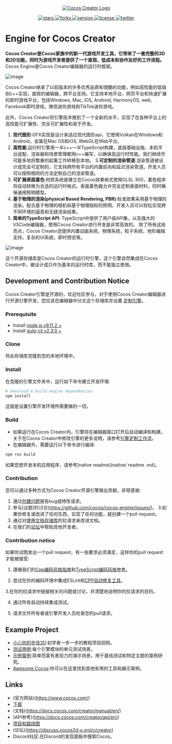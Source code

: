 <p align="center">
    <a href="https://www.cocos.com/">
        <img src="https://user-images.githubusercontent.com/1503156/112012067-d5cdf580-8b63-11eb-819a-1c32cf253b25.png"
             alt="Cocos Creator Logo">
    </a>
</p>
<p align="center">
    <a href="https://github.com/cocos/cocos-engine/stargazers">
        <img src="https://img.shields.io/github/stars/cocos/cocos-engine.svg?style=flat-square&colorB=4183c4"
             alt="stars">
    </a>
    <a href="https://github.com/cocos-creator/engine/network">
        <img src="https://img.shields.io/github/forks/cocos/cocos-engine.svg?style=flat-square&colorB=4183c4"
             alt="forks">
    </a>
    <a href="https://github.com/cocos-creator/engine/releases">
        <img src="https://img.shields.io/github/tag/cocos/cocos-engine.svg?label=version&style=flat-square&colorB=4183c4"
             alt="version">
    </a>
    <a href="./licenses/LICENSE">
        <img src="https://img.shields.io/badge/license-MIT-blue.svg?style=flat-square&colorB=4183c4"
             alt="license">
    </a>
    <a href="https://twitter.com/CocosEngine">
        <img src="https://img.shields.io/twitter/follow/CocosEngine.svg?logo=twitter&label=follow&style=flat-square&colorB=4183c4"
             alt="twitter">
    </a>
</p>

# Engine for Cocos Creator

**Cocos Creator是Cocos家族中的新一代游戏开发工具，它带来了一套完整的3D和2D功能，同时为游戏开发者提供了一个直观、低成本和协作友好的工作流程。** Cocos Engine是Cocos Creator编辑器的运行时框架。

![image](https://www.cocos.com/wp-content/uploads/2022/08/13f41f1c975e8255fdc06f59597b9546-7.png)

Cocos Creator继承了以前版本的许多优秀品质和很酷的功能，例如高性能的低级别c++实现，直观的编辑器，跨平台支持。它支持本地平台，网页平台和快速扩展的即时游戏平台，包括Windows, Mac, iOS, Android, HarmonyOS, web, Facebook即时游戏，微信迷你游戏和TikTok迷你游戏。

此外，Cocos Creator将引擎技术推到了一个全新的水平，实现了在各种平台上的高性能可扩展性、完全可扩展性和易于开发。

1. **现代图形**:GFX实现是设计来适应现代图形api，它使用Vulkan在Windows和Android，金属在Mac OS和iOS, WebGL在Web平台。
2. **高性能**:运行时引擎用一半c++一半TypeScript构建，底层基础设施、本机平台适配、渲染器和场景管理都用c++编写，以确保高运行时性能。我们继续尽可能多地将繁重的起重工作转移到本地。
3.**可定制的渲染管道**:渲染管道被设计成完全可定制的，它支持跨所有平台的内置前向和延迟渲染管道。开发人员可以按照相同的方法定制自己的渲染管道。
4. **可扩展表面着色**:材质系统是建立在Cocos效果格式使用GLSL 300，着色程序将自动转换为合适的运行时格式。表面着色器允许完全定制表面材料，同时确保通用照明模型。
5. **基于物理的渲染(physical Based Rendering, PBR)**:标准效果采用基于物理的渲染，配合基于物理的相机和基于物理指标的照明，开发人员可以轻松实现跨不同环境的逼真和无缝渲染结果。
6. **简单的TypeScript API**: TypeScript中提供了用户级API集，以及强大的VSCode编辑器，使用Cocos Creator进行开发是非常高效的。
除了所有这些亮点，Cocos Creator还提供内置动画系统，物理系统，粒子系统，地形编辑支持，复杂的UI系统，即时预览等。

![image](https://user-images.githubusercontent.com/1503156/111037166-f27c7600-845d-11eb-988f-4c2c8b5c7321.png)

这个开源存储库是Cocos Creator的运行时引擎，这个引擎自然集成在Cocos Creator中，被设计成只作为基本的运行时库，而不能独立使用。

## Development and Contribution Notice

Cocos Creator引擎是开源的，欢迎社区参与，对于使用Cocos Creator编辑器进行开源引擎开发，您应该在编辑器中分叉这个存储库并设置
[定制引擎](https://docs.cocos.com/creator/manual/en/advanced-topics/engine-customization.html)。

### Prerequisite

- Install [node.js v9.11.2 +](https://nodejs.org/)
- Install [gulp-cli v2.3.0 +](https://github.com/gulpjs/gulp/tree/master/docs/getting-started)

### Clone

将此存储库克隆到您的本地环境中。

### Install

在克隆的引擎文件夹中，运行如下命令建立开发环境:

```bash
# download & build engine dependencies
npm install
```

这就是设置引擎开发环境所需要做的一切。

### Build

- 如果运行在Cocos Creator内，引擎将在编辑器窗口打开后自动编译和构建。关于在Cocos Creator中修改引擎的更多说明，请参考[引擎定制工作流](https://docs.cocos.com/creator/manual/en/advanced-topics/engine-customization.html)。
- 在编辑器外，需要运行以下命令进行编译:

```bash
npm run build
```

如果您想开发本机应用程序，请参考[native readme](native/ readme .md)。

### Contribution

您可以通过多种方式为Cocos Creator开源引擎做出贡献，非常感谢:

1. 通过[创建问题](https://github.com/cocos/cocos-engine/issues/new/choose)报告bug或特性请求。
2. 参与[议题]的讨论(https://github.com/cocos/cocos-engine/issues/)。
3.如果你修复或改进了任何东西，实现了任何功能，就创建一个pull request。
4. 通过对[使用文档存储库](https://github.com/cocos/cocos-docs)的拉请求来改进文档。
5. 在我们的[论坛](https://discuss.cocos2d-x.org/c/creator)中帮助其他开发者。

### Contribution notice

如果你试图发出一个pull request，有一些要求必须满足，这样你的pull request才能被接受:

1. 遵循我们的[Cpp编码风格指南](./docs/CPP_CODING_STYLE.md)和[TypeScript编码风格参考](./docs/TS_CODING_STYLE.md)。

2. 尝试在你的编码环境中集成ESLint和[CPP自动修复工具](./docs/CPP_LINTER_AUTOFIX_GUIDE.md)。

3.在你的拉请求中链接相关的问题或讨论，并清楚地说明你的拉请求的目的。

4. 通过所有自动持续集成测试。

5. 请求文件所有者或引擎开发人员检查您的pull请求。

## Example Project

- [小心你的步伐3D](https://github.com/cocos/cocos-tutorial-mind-your-step):初学者一步一步的教程项目回购。
- [测试用例](https://github.com/cocos/cocos-test-projects):每个引擎模块的单元测试场景。
- [示例案例](https://github.com/cocos/cocos-example-projects):简单而富有表现力的演示场景，用于基线测试和特定主题的案例研究。
- [Awesome Cocos](https://github.com/cocos/awesome-cocos):你可以在这里找到其他有用的工具和展示案例。

## Links

- (官方网站)(https://www.cocos.com/)
- [下载](https://www.cocos.com/en/creator/download)
- (文档)(https://docs.cocos.com/creator/manual/en/)
- (API参考)(https://docs.cocos.com/creator/api/en/)
- [项目和路线图](https://github.com/orgs/cocos/projects?query=is%3Aopen&type=new)
- (论坛)(https://discuss.cocos2d-x.org/c/creator)
- Discord社区:在Discord的发现面板中搜索Cocos。
